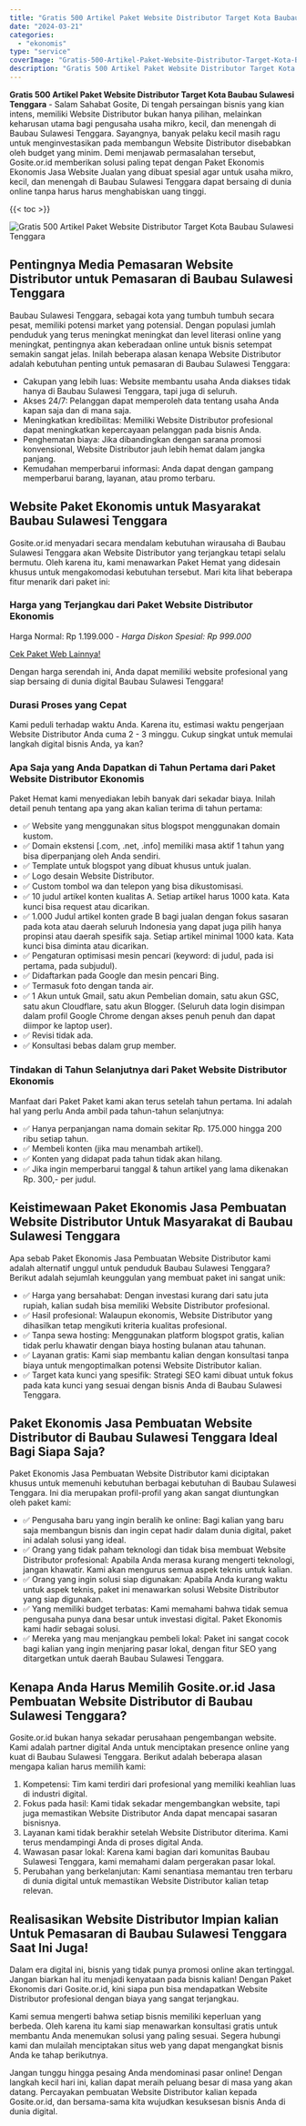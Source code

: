 ```yaml
---
title: "Gratis 500 Artikel Paket Website Distributor Target Kota Baubau Sulawesi Tenggara"
date: "2024-03-21"
categories: 
  - "ekonomis"
type: "service"
coverImage: "Gratis-500-Artikel-Paket-Website-Distributor-Target-Kota-Baubau-Sulawesi-Tenggara.png"
description: "Gratis 500 Artikel Paket Website Distributor Target Kota Baubau Sulawesi Tenggara. Jangan tunggu hingga pesaing Anda mendominasi pasar online! Dengan langkah..."
---
```


**Gratis 500 Artikel Paket Website Distributor Target Kota Baubau Sulawesi Tenggara** - Salam Sahabat Gosite, Di tengah persaingan bisnis yang kian intens, memiliki Website Distributor bukan hanya pilihan, melainkan keharusan utama bagi pengusaha usaha mikro, kecil, dan menengah di Baubau Sulawesi Tenggara. Sayangnya, banyak pelaku kecil masih ragu untuk menginvestasikan pada membangun Website Distributor disebabkan oleh budget yang minim. Demi menjawab permasalahan tersebut, Gosite.or.id memberikan solusi paling tepat dengan Paket Ekonomis Ekonomis Jasa Website Jualan yang dibuat spesial agar untuk usaha mikro, kecil, dan menengah di Baubau Sulawesi Tenggara dapat bersaing di dunia online tanpa harus harus menghabiskan uang tinggi.

{{< toc >}}

![Gratis 500 Artikel Paket Website Distributor Target Kota Baubau Sulawesi Tenggara](/images/ekonomis/Gratis-500-Artikel-Paket-Website-Distributor-Target-Kota-Baubau-Sulawesi-Tenggara.png)

## Pentingnya Media Pemasaran Website Distributor untuk Pemasaran di Baubau Sulawesi Tenggara

Baubau Sulawesi Tenggara, sebagai kota yang tumbuh tumbuh secara pesat, memiliki potensi market yang potensial. Dengan populasi jumlah penduduk yang terus meningkat meningkat dan level literasi online yang meningkat, pentingnya akan keberadaan online untuk bisnis setempat semakin sangat jelas. Inilah beberapa alasan kenapa Website Distributor adalah kebutuhan penting untuk pemasaran di Baubau Sulawesi Tenggara:

- Cakupan yang lebih luas: Website membantu usaha Anda diakses tidak hanya di Baubau Sulawesi Tenggara, tapi juga di seluruh.
- Akses 24/7: Pelanggan dapat memperoleh data tentang usaha Anda kapan saja dan di mana saja.
- Meningkatkan kredibilitas: Memiliki Website Distributor profesional dapat meningkatkan kepercayaan pelanggan pada bisnis Anda.
- Penghematan biaya: Jika dibandingkan dengan sarana promosi konvensional, Website Distributor jauh lebih hemat dalam jangka panjang.
- Kemudahan memperbarui informasi: Anda dapat dengan gampang memperbarui barang, layanan, atau promo terbaru.

## Website Paket Ekonomis untuk Masyarakat Baubau Sulawesi Tenggara

Gosite.or.id menyadari secara mendalam kebutuhan wirausaha di Baubau Sulawesi Tenggara akan Website Distributor yang terjangkau tetapi selalu bermutu. Oleh karena itu, kami menawarkan Paket Hemat yang didesain khusus untuk mengakomodasi kebutuhan tersebut. Mari kita lihat beberapa fitur menarik dari paket ini:

### Harga yang Terjangkau dari Paket Website Distributor Ekonomis

<a class="cta-button">Harga Normal: Rp 1.199.000 - <em>Harga Diskon Spesial: Rp 999.000</em></a>

<a href="/jasa-web/" class="cta-button">Cek Paket Web Lainnya!</a>

Dengan harga serendah ini, Anda dapat memiliki website profesional yang siap bersaing di dunia digital Baubau Sulawesi Tenggara!

### Durasi Proses yang Cepat

Kami peduli terhadap waktu Anda. Karena itu, estimasi waktu pengerjaan Website Distributor Anda cuma 2 - 3 minggu. Cukup singkat untuk memulai langkah digital bisnis Anda, ya kan?

### Apa Saja yang Anda Dapatkan di Tahun Pertama dari Paket Website Distributor Ekonomis

Paket Hemat kami menyediakan lebih banyak dari sekadar biaya. Inilah detail penuh tentang apa yang akan kalian terima di tahun pertama:

- ✅ Website yang menggunakan situs blogspot menggunakan domain kustom.
- ✅ Domain ekstensi \[.com, .net, .info\] memiliki masa aktif 1 tahun yang bisa diperpanjang oleh Anda sendiri.
- ✅ Template untuk blogspot yang dibuat khusus untuk jualan.
- ✅ Logo desain Website Distributor.
- ✅ Custom tombol wa dan telepon yang bisa dikustomisasi.
- ✅ 10 judul artikel konten kualitas A. Setiap artikel harus 1000 kata. Kata kunci bisa request atau dicarikan.
- ✅ 1.000 Judul artikel konten grade B bagi jualan dengan fokus sasaran pada kota atau daerah seluruh Indonesia yang dapat juga pilih hanya propinsi atau daerah spesifik saja. Setiap artikel minimal 1000 kata. Kata kunci bisa diminta atau dicarikan.
- ✅ Pengaturan optimisasi mesin pencari (keyword: di judul, pada isi pertama, pada subjudul).
- ✅ Didaftarkan pada Google dan mesin pencari Bing.
- ✅ Termasuk foto dengan tanda air.
- ✅ 1 Akun untuk Gmail, satu akun Pembelian domain, satu akun GSC, satu akun Cloudflare, satu akun Blogger. (Seluruh data login disimpan dalam profil Google Chrome dengan akses penuh penuh dan dapat diimpor ke laptop user).
- ✅ Revisi tidak ada.
- ✅ Konsultasi bebas dalam grup member.

### Tindakan di Tahun Selanjutnya dari Paket Website Distributor Ekonomis

Manfaat dari Paket Paket kami akan terus setelah tahun pertama. Ini adalah hal yang perlu Anda ambil pada tahun-tahun selanjutnya:

- ✅ Hanya perpanjangan nama domain sekitar Rp. 175.000 hingga 200 ribu setiap tahun.
- ✅ Membeli konten (jika mau menambah artikel).
- ✅ Konten yang didapat pada tahun tidak akan hilang.
- ✅ Jika ingin memperbarui tanggal & tahun artikel yang lama dikenakan Rp. 300,- per judul.

## Keistimewaan Paket Ekonomis Jasa Pembuatan Website Distributor Untuk Masyarakat di Baubau Sulawesi Tenggara

Apa sebab Paket Ekonomis Jasa Pembuatan Website Distributor kami adalah alternatif unggul untuk penduduk Baubau Sulawesi Tenggara? Berikut adalah sejumlah keunggulan yang membuat paket ini sangat unik:

- ✅ Harga yang bersahabat: Dengan investasi kurang dari satu juta rupiah, kalian sudah bisa memiliki Website Distributor profesional.
- ✅ Hasil profesional: Walaupun ekonomis, Website Distributor yang dihasilkan tetap mengikuti kriteria kualitas profesional.
- ✅ Tanpa sewa hosting: Menggunakan platform blogspot gratis, kalian tidak perlu khawatir dengan biaya hosting bulanan atau tahunan.
- ✅ Layanan gratis: Kami siap membantu kalian dengan konsultasi tanpa biaya untuk mengoptimalkan potensi Website Distributor kalian.
- ✅ Target kata kunci yang spesifik: Strategi SEO kami dibuat untuk fokus pada kata kunci yang sesuai dengan bisnis Anda di Baubau Sulawesi Tenggara.

## Paket Ekonomis Jasa Pembuatan Website Distributor di Baubau Sulawesi Tenggara Ideal Bagi Siapa Saja?

Paket Ekonomis Jasa Pembuatan Website Distributor kami diciptakan khusus untuk memenuhi kebutuhan berbagai kebutuhan di Baubau Sulawesi Tenggara. Ini dia merupakan profil-profil yang akan sangat diuntungkan oleh paket kami:

- ✅ Pengusaha baru yang ingin beralih ke online: Bagi kalian yang baru saja membangun bisnis dan ingin cepat hadir dalam dunia digital, paket ini adalah solusi yang ideal.
- ✅ Orang yang tidak paham teknologi dan tidak bisa membuat Website Distributor profesional: Apabila Anda merasa kurang mengerti teknologi, jangan khawatir. Kami akan mengurus semua aspek teknis untuk kalian.
- ✅ Orang yang ingin solusi siap digunakan: Apabila Anda kurang waktu untuk aspek teknis, paket ini menawarkan solusi Website Distributor yang siap digunakan.
- ✅ Yang memiliki budget terbatas: Kami memahami bahwa tidak semua pengusaha punya dana besar untuk investasi digital. Paket Ekonomis kami hadir sebagai solusi.
- ✅ Mereka yang mau menjangkau pembeli lokal: Paket ini sangat cocok bagi kalian yang ingin menjaring pasar lokal, dengan fitur SEO yang ditargetkan untuk daerah Baubau Sulawesi Tenggara.

## Kenapa Anda Harus Memilih Gosite.or.id Jasa Pembuatan Website Distributor di Baubau Sulawesi Tenggara?

Gosite.or.id bukan hanya sekadar perusahaan pengembangan website. Kami adalah partner digital Anda untuk menciptakan presence online yang kuat di Baubau Sulawesi Tenggara. Berikut adalah beberapa alasan mengapa kalian harus memilih kami:

1. Kompetensi: Tim kami terdiri dari profesional yang memiliki keahlian luas di industri digital.
2. Fokus pada hasil: Kami tidak sekadar mengembangkan website, tapi juga memastikan Website Distributor Anda dapat mencapai sasaran bisnisnya.
3. Layanan kami tidak berakhir setelah Website Distributor diterima. Kami terus mendampingi Anda di proses digital Anda.
4. Wawasan pasar lokal: Karena kami bagian dari komunitas Baubau Sulawesi Tenggara, kami memahami dalam pergerakan pasar lokal.
5. Perubahan yang berkelanjutan: Kami senantiasa memantau tren terbaru di dunia digital untuk memastikan Website Distributor kalian tetap relevan.

## Realisasikan Website Distributor Impian kalian Untuk Pemasaran di Baubau Sulawesi Tenggara Saat Ini Juga!

Dalam era digital ini, bisnis yang tidak punya promosi online akan tertinggal. Jangan biarkan hal itu menjadi kenyataan pada bisnis kalian! Dengan Paket Ekonomis dari Gosite.or.id, kini siapa pun bisa mendapatkan Website Distributor profesional dengan biaya yang sangat terjangkau.

Kami semua mengerti bahwa setiap bisnis memiliki keperluan yang berbeda. Oleh karena itu kami siap menawarkan konsultasi gratis untuk membantu Anda menemukan solusi yang paling sesuai. Segera hubungi kami dan mulailah menciptakan situs web yang dapat mengangkat bisnis Anda ke tahap berikutnya.

Jangan tunggu hingga pesaing Anda mendominasi pasar online! Dengan langkah kecil hari ini, kalian dapat meraih peluang besar di masa yang akan datang. Percayakan pembuatan Website Distributor kalian kepada Gosite.or.id, dan bersama-sama kita wujudkan kesuksesan bisnis Anda di dunia digital.
